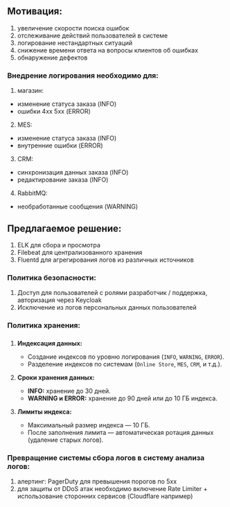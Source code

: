 ## Мотивация:
1) увеличение скорости поиска ошибок
2) отслеживание действий пользователей в системе
3) логирование нестандартных ситуаций
4) снижение времени ответа на вопросы клиентов об ошибках
5) обнаружение дефектов

### Внедрение логирования необходимо для:
1) магазин:
- изменение статуса заказа (INFO)
- ошибки 4хх 5хх (ERROR)
2) MES:
- изменение статуса заказа (INFO)
- внутренние ошибки (ERROR)
3) CRM:
- синхронизация данных заказа (INFO)
- редактирование заказа (INFO)
4) RabbitMQ:
- необработанные сообщения (WARNING)

## Предлагаемое решение:
1) ELK для сбора и просмотра
2) Filebeat для централизованного хранения
3) Fluentd для агрегирования логов из различных источников

### Политика безопасности:
1) Доступ для пользователей с ролями разработчик / поддержка, авторизация через Keycloak
2) Исключение из логов персональных данных пользователей

### Политика хранения:
### 
1. **Индексация данных:**
    - Создание индексов по уровню логирования (`INFO`, `WARNING`, `ERROR`).
    - Разделение индексов по системам (`Online Store`, `MES`, `CRM`, и т.д.).

2. **Сроки хранения данных:**
    - **INFO:** хранение до 30 дней.
    - **WARNING и ERROR:** хранение до 90 дней или до 10 ГБ индекса.

3. **Лимиты индекса:**
    - Максимальный размер индекса — 10 ГБ.
    - После заполнения лимита — автоматическая ротация данных (удаление старых логов).

### Превращение системы сбора логов в систему анализа логов:
1) алертинг: PagerDuty для превышения порогов по 5хх
2) для защиты от DDoS атак необходимо включение Rate Limiter + использование сторонних сервисов (Cloudflare например)